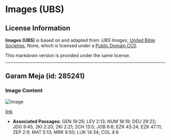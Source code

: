 # Images (UBS)

## License Information

**Images (UBS)** is based on and adapted from: _UBS Images_, [United Bible Societies](https://unitedbiblesocieties.org/), None, which is licensed under a [Public Domain CC0](https://creativecommons.org/public-domain/cc0/).

This markdown version is provided under the same license.



--------------------------------

## Garam Meja (id: 285241)

### Image Content

![Image](https://cdn.aquifer.bible/aquifer-content/resources/Media/WEB-0782_table_salt.jpg)

[link](https://cdn.aquifer.bible/aquifer-content/resources/Media/WEB-0782_table_salt.jpg)

* **Associated Passages:** GEN 19:26; LEV 2:13; NUM 18:19; DEU 29:22; JDG 9:45; 2KI 2:20; 2KI 2:21; 2CH 13:5; JOB 6:6; EZK 43:24; EZK 47:11; ZEP 2:9; MAT 5:13; MRK 9:50; LUK 14:34; COL 4:6

